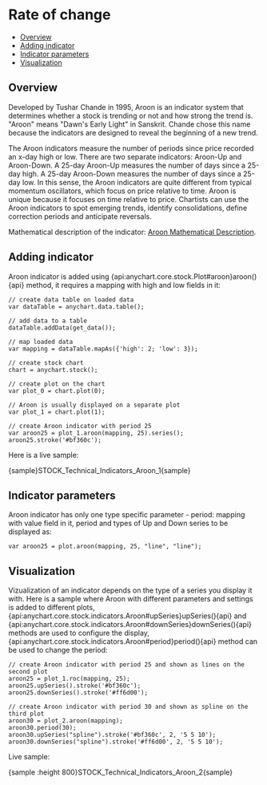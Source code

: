 # Rate of change

* [Overview](#overview)
* [Adding indicator](#adding_indicator)
* [Indicator parameters](#indicator_parameters)
* [Visualization](#visualization)

## Overview

Developed by Tushar Chande in 1995, Aroon is an indicator system that determines whether a stock is trending or not and how strong the trend is. "Aroon" means "Dawn's Early Light" in Sanskrit. Chande chose this name because the indicators are designed to reveal the beginning of a new trend.

The Aroon indicators measure the number of periods since price recorded an x-day high or low. There are two separate indicators: Aroon-Up and Aroon-Down. A 25-day Aroon-Up measures the number of days since a 25-day high. A 25-day Aroon-Down measures the number of days since a 25-day low. In this sense, the Aroon indicators are quite different from typical momentum oscillators, which focus on price relative to time. Aroon is unique because it focuses on time relative to price. Chartists can use the Aroon indicators to spot emerging trends, identify consolidations, define correction periods and anticipate reversals.

Mathematical description of the indicator: [Aroon Mathematical Description](Mathematical_Description#aroon).

## Adding indicator

Aroon indicator is added using {api:anychart.core.stock.Plot#aroon}aroon(){api} method, it requires a mapping with high and low fields in it:

```
// create data table on loaded data
var dataTable = anychart.data.table();

// add data to a table
dataTable.addData(get_data());

// map loaded data
var mapping = dataTable.mapAs({'high': 2; 'low': 3});

// create stock chart
chart = anychart.stock();

// create plot on the chart
var plot_0 = chart.plot(0);

// Aroon is usually displayed on a separate plot
var plot_1 = chart.plot(1);

// create Aroon indicator with period 25
var aroon25 = plot_1.aroon(mapping, 25).series();
aroon25.stroke('#bf360c');
```

Here is a live sample:

{sample}STOCK\_Technical\_Indicators\_Aroon\_1{sample}

## Indicator parameters

Aroon indicator has only one type specific parameter - period: mapping with value field in it, period and types of Up and Down series to be displayed as:

```
var aroon25 = plot.aroon(mapping, 25, "line", "line");
```

## Visualization

Vizualization of an indicator depends on the type of a series you display it with. Here is a sample where Aroon with different parameters and settings is added to different plots, {api:anychart.core.stock.indicators.Aroon#upSeries}upSeries(){api} and {api:anychart.core.stock.indicators.Aroon#downSeries}downSeries(){api} methods are used to configure the display,  {api:anychart.core.stock.indicators.Aroon#period}period(){api} method can be used to change the period:

```
// create Aroon indicator with period 25 and shown as lines on the second plot
aroon25 = plot_1.roc(mapping, 25);
aroon25.upSeries().stroke('#bf360c');
aroon25.downSeries().stroke('#ff6d00');

// create Aroon indicator with period 30 and shown as spline on the third plot
aroon30 = plot_2.aroon(mapping);
aroon30.period(30);
aroon30.upSeries("spline").stroke('#bf360c', 2, '5 5 10');
aroon30.downSeries("spline").stroke('#ff6d00', 2, '5 5 10');
```

Live sample:

{sample :height 800}STOCK\_Technical\_Indicators\_Aroon\_2{sample}